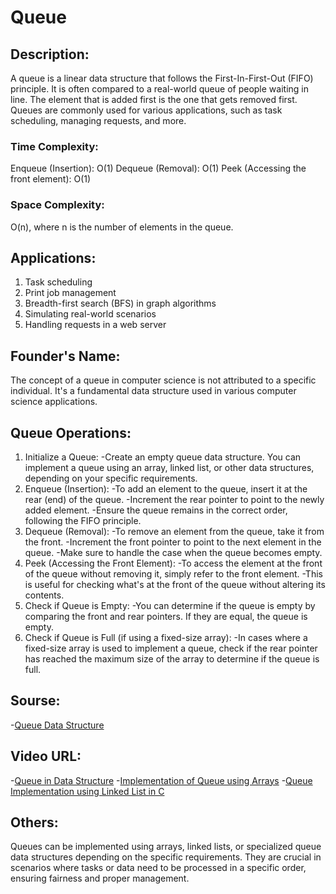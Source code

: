 # Queue

## Description:
A queue is a linear data structure that follows the First-In-First-Out (FIFO) principle. It is often compared to a real-world queue of people waiting in line. The element that is added first is the one that gets removed first. Queues are commonly used for various applications, such as task scheduling, managing requests, and more.

### Time Complexity:
Enqueue (Insertion): O(1)
Dequeue (Removal): O(1)
Peek (Accessing the front element): O(1)

### Space Complexity:
O(n), where n is the number of elements in the queue.

## Applications:
1) Task scheduling
2) Print job management
3) Breadth-first search (BFS) in graph algorithms
4) Simulating real-world scenarios
5) Handling requests in a web server

## Founder's Name:
The concept of a queue in computer science is not attributed to a specific individual. It's a fundamental data structure used in various computer science applications.

## Queue Operations:

1) Initialize a Queue:
-Create an empty queue data structure. You can implement a queue using an array, linked list, or other data structures, depending on your specific requirements.
2) Enqueue (Insertion):
-To add an element to the queue, insert it at the rear (end) of the queue.
-Increment the rear pointer to point to the newly added element.
-Ensure the queue remains in the correct order, following the FIFO principle.
3) Dequeue (Removal):
-To remove an element from the queue, take it from the front.
-Increment the front pointer to point to the next element in the queue.
-Make sure to handle the case when the queue becomes empty.
4) Peek (Accessing the Front Element):
-To access the element at the front of the queue without removing it, simply refer to the front element.
-This is useful for checking what's at the front of the queue without altering its contents.
5) Check if Queue is Empty:
-You can determine if the queue is empty by comparing the front and rear pointers. If they are equal, the queue is empty.
6) Check if Queue is Full (if using a fixed-size array):
-In cases where a fixed-size array is used to implement a queue, check if the rear pointer has reached the maximum size of the array to determine if the queue is full.

## Sourse:
-[Queue Data Structure](https://www.geeksforgeeks.org/queue-data-structure/)
## Video URL:
-[Queue in Data Structure](https://www.youtube.com/watch?v=zp6pBNbUB2U)
-[Implementation of Queue using Arrays](https://www.youtube.com/watch?v=YqrFeU90Coo)
-[Queue Implementation using Linked List in C](https://www.youtube.com/watch?v=RN1wzY_tnYU)

## Others:
Queues can be implemented using arrays, linked lists, or specialized queue data structures depending on the specific requirements. They are crucial in scenarios where tasks or data need to be processed in a specific order, ensuring fairness and proper management.
